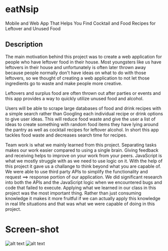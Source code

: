 # eatNsip

Mobile and Web App That Helps You Find Cocktail and Food Recipes for Leftover and Unused Food

## Description

<!-- What was your motivation? -->
The main motivation behind this project was to create a web application for people who have leftover food in their house. Most youngsters like us have leftovers in their house and unfortunately is often later thrown away because people normally don't have ideas on what to do with those leftovers, so we thought of creating a web application to not let those ingredients go to waste and make people more creative.

<!-- Why did you build this project? -->
Leftovers and surplus food are often thrown out after parties or events and this app provides a way to quickly utilize unused food and alcohol.

<!-- What problem does it solve? -->
Users will be able to scrape large databases of food and drink recipes with a simple search rather than Googling each individual recipe or drink options to give user ideas.
This will reduce food waste and give the user a list of ideas to create something with random food items they have lying around the pantry as well as cocktail recipes for leftover alcohol. In short this app tackles food waste and decreases search time for recipes. 

<!-- What did you learn? -->
Team work is what we mainly learned from this project. Separating tasks makes our work easier compared to using a single brain. Giving feedback and receiving helps to improve on your work from your peers.
JavaScript is what we mostly struggle with as we need to use logic on it. With the help of this project it gave us a challange to think beyond what you are capable of. We were able to use third party APIs to simplify the functionality and request ==> response portion of our application. We did significant research into both the APIs and the JavaScript logic when we encountered bugs and code that failed to execute. 
Applying what we learned in our class in this project was the most important thing. Rather than just consuming knowledge it makes it more fruitful if we can actually apply this knowledge in real life situations and that was what we were capable of doing in this project.

# Screen-shot
<!-- insert image folder name in (/relative/path/images/img.png)  -->
![alt text](/relative/path/images/img.png)
![alt text](/relative/path/images/img.png)